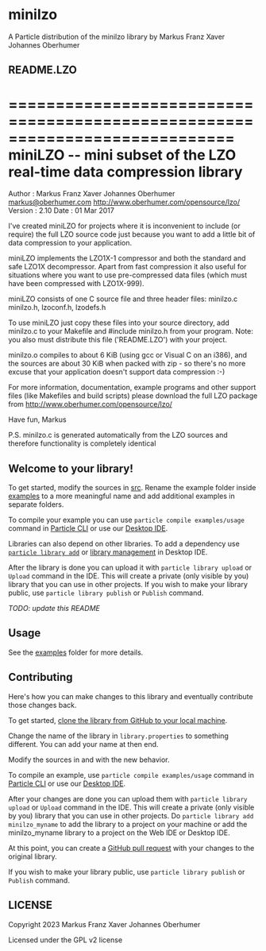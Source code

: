 # minilzo

A Particle distribution of the minilzo library by Markus Franz Xaver Johannes Oberhumer

## README.LZO

============================================================================
miniLZO -- mini subset of the LZO real-time data compression library
============================================================================

Author  : Markus Franz Xaver Johannes Oberhumer
          <markus@oberhumer.com>
          http://www.oberhumer.com/opensource/lzo/
Version : 2.10
Date    : 01 Mar 2017

I've created miniLZO for projects where it is inconvenient to
include (or require) the full LZO source code just because you
want to add a little bit of data compression to your application.

miniLZO implements the LZO1X-1 compressor and both the standard and
safe LZO1X decompressor. Apart from fast compression it also useful
for situations where you want to use pre-compressed data files (which
must have been compressed with LZO1X-999).

miniLZO consists of one C source file and three header files:
  minilzo.c
  minilzo.h, lzoconf.h, lzodefs.h

To use miniLZO just copy these files into your source directory, add
minilzo.c to your Makefile and #include minilzo.h from your program.
Note: you also must distribute this file ('README.LZO') with your project.

minilzo.o compiles to about 6 KiB (using gcc or Visual C on an i386), and
the sources are about 30 KiB when packed with zip - so there's no more
excuse that your application doesn't support data compression :-)

For more information, documentation, example programs and other support
files (like Makefiles and build scripts) please download the full LZO
package from
  http://www.oberhumer.com/opensource/lzo/

Have fun,
Markus


P.S. minilzo.c is generated automatically from the LZO sources and
    therefore functionality is completely identical

## Welcome to your library!

To get started, modify the sources in [src](src). Rename the example folder inside [examples](examples) to a more meaningful name and add additional examples in separate folders.

To compile your example you can use `particle compile examples/usage` command in [Particle CLI](https://docs.particle.io/guide/tools-and-features/cli#update-your-device-remotely) or use our [Desktop IDE](https://docs.particle.io/guide/tools-and-features/dev/#compiling-code).

Libraries can also depend on other libraries. To add a dependency use [`particle library add`](https://docs.particle.io/guide/tools-and-features/cli#adding-a-library) or [library management](https://docs.particle.io/guide/tools-and-features/dev/#managing-libraries) in Desktop IDE.

After the library is done you can upload it with `particle library upload` or `Upload` command in the IDE. This will create a private (only visible by you) library that you can use in other projects. If you wish to make your library public, use `particle library publish` or `Publish` command.

_TODO: update this README_

## Usage

See the [examples](examples) folder for more details.


## Contributing

Here's how you can make changes to this library and eventually contribute those changes back.

To get started, [clone the library from GitHub to your local machine](https://help.github.com/articles/cloning-a-repository/).

Change the name of the library in `library.properties` to something different. You can add your name at then end.

Modify the sources in <src> and <examples> with the new behavior.

To compile an example, use `particle compile examples/usage` command in [Particle CLI](https://docs.particle.io/guide/tools-and-features/cli#update-your-device-remotely) or use our [Desktop IDE](https://docs.particle.io/guide/tools-and-features/dev/#compiling-code).

After your changes are done you can upload them with `particle library upload` or `Upload` command in the IDE. This will create a private (only visible by you) library that you can use in other projects. Do `particle library add minilzo_myname` to add the library to a project on your machine or add the minilzo_myname library to a project on the Web IDE or Desktop IDE.

At this point, you can create a [GitHub pull request](https://help.github.com/articles/about-pull-requests/) with your changes to the original library. 

If you wish to make your library public, use `particle library publish` or `Publish` command.

## LICENSE
Copyright 2023 Markus Franz Xaver Johannes Oberhumer

Licensed under the GPL v2 license
